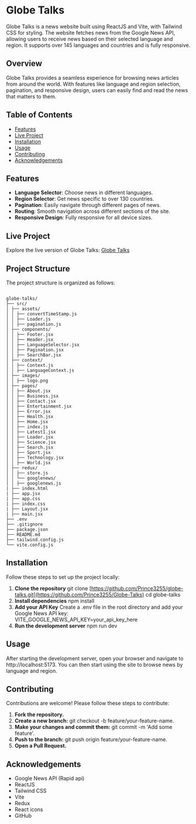 # Globe Talks

Globe Talks is a news website built using ReactJS and Vite, with Tailwind CSS for styling. The website fetches news from the Google News API, allowing users to receive news based on their selected language and region. It supports over 145 languages and countries and is fully responsive.

## Overview

Globe Talks provides a seamless experience for browsing news articles from around the world. With features like language and region selection, pagination, and responsive design, users can easily find and read the news that matters to them.

## Table of Contents

- [Features](#features)
- [Live Project](#liveproject)
- [Installation](#installation)
- [Usage](#usage)
- [Contributing](#contributing)
- [Acknowledgements](#acknowledgements)

## Features

- **Language Selector**: Choose news in different languages.
- **Region Selector**: Get news specific to over 130 countries.
- **Pagination**: Easily navigate through different pages of news.
- **Routing**: Smooth navigation across different sections of the site.
- **Responsive Design**: Fully responsive for all device sizes.

## Live Project

Explore the live version of Globe Talks: [Globe Talks](https://globe-talks.vercel.app/)

## Project Structure

The project structure is organized as follows:

```

globe-talks/
├── src/
│ ├── assets/
│ │ ├── convertTimeStamp.js
│ │ ├── Loader.js
│ │ ├── pagination.js
│ ├── components/
│ │ ├── Footer.jsx
│ │ ├── Header.jsx
│ │ ├── LanguageSelector.jsx
│ │ ├── Pagination.jsx
│ │ ├── SearchBar.jsx
│ ├── context/
│ │ ├── Context.js
│ │ ├── LanguageContext.js
│ ├── images/
│ │ ├── logo.png
│ ├── pages/
│ │ ├── About.jsx
│ │ ├── Business.jsx
│ │ ├── Contact.jsx
│ │ ├── Entertainment.jsx
│ │ ├── Error.jsx
│ │ ├── Health.jsx
│ │ ├── Home.jsx
│ │ ├── index.js
│ │ ├── Latest1.jsx
│ │ ├── Loader.jsx
│ │ ├── Science.jsx
│ │ ├── Search.jsx
│ │ ├── Sport.jsx
│ │ ├── Technology.jsx
│ │ ├── World.jsx
│ ├── redux/
│ │ ├── store.js
│ │ └── googlenews/
│ │ ├── googlenews.js
| ├── index.html
| ├── app.jsx
| ├── app.css
| ├── index.css
| ├── Layout.jsx
| ├── main.jsx
├── .env
├── .gitignore
├── package.json
├── README.md
├── tailwind.config.js
└── vite.config.js
```


## Installation

Follow these steps to set up the project locally:

1. **Clone the repository**
   git clone [https://github.com/Prince3255/globe-talks.git](https://github.com/Prince3255/Globe-Talks)
   cd globe-talks
2. **Install dependencies**
   npm install
3. **Add your API Key**
   Create a .env file in the root directory and add your Google News API key:
   VITE_GOOGLE_NEWS_API_KEY=your_api_key_here
4. **Run the development server**
   npm run dev


## Usage

After starting the development server, open your browser and navigate to http://localhost:5173. You can then start using the site to browse news by language and region.

## Contributing
Contributions are welcome! Please follow these steps to contribute:

1. **Fork the repository.**
2. **Create a new branch:**
   git checkout -b feature/your-feature-name.
3. **Make your changes and commit them:**
   git commit -m 'Add some feature'.
4. **Push to the branch:**
   git push origin feature/your-feature-name.
5. **Open a Pull Request.**

## Acknowledgements
- Google News API (Rapid api)
- ReactJS
- Tailwind CSS
- Vite
- Redux
- React icons
- GitHub
